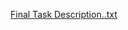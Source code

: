 [Final Task Description..txt](https://github.com/BabayevMurad/C-Task-15/files/14655489/Final.Task.Description.txt)

